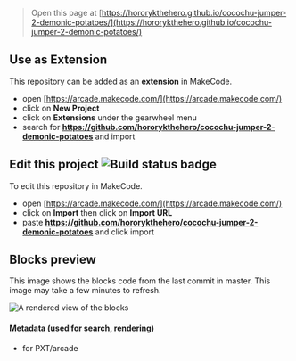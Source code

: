  


> Open this page at [https://hororykthehero.github.io/cocochu-jumper-2-demonic-potatoes/](https://hororykthehero.github.io/cocochu-jumper-2-demonic-potatoes/)

## Use as Extension

This repository can be added as an **extension** in MakeCode.

* open [https://arcade.makecode.com/](https://arcade.makecode.com/)
* click on **New Project**
* click on **Extensions** under the gearwheel menu
* search for **https://github.com/hororykthehero/cocochu-jumper-2-demonic-potatoes** and import

## Edit this project ![Build status badge](https://github.com/hororykthehero/cocochu-jumper-2-demonic-potatoes/workflows/MakeCode/badge.svg)

To edit this repository in MakeCode.

* open [https://arcade.makecode.com/](https://arcade.makecode.com/)
* click on **Import** then click on **Import URL**
* paste **https://github.com/hororykthehero/cocochu-jumper-2-demonic-potatoes** and click import

## Blocks preview

This image shows the blocks code from the last commit in master.
This image may take a few minutes to refresh.

![A rendered view of the blocks](https://github.com/hororykthehero/cocochu-jumper-2-demonic-potatoes/raw/master/.github/makecode/blocks.png)

#### Metadata (used for search, rendering)

* for PXT/arcade
<script src="https://makecode.com/gh-pages-embed.js"></script><script>makeCodeRender("{{ site.makecode.home_url }}", "{{ site.github.owner_name }}/{{ site.github.repository_name }}");</script>
